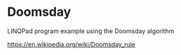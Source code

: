 # Doomsday
LINQPad program example using the Doomsday algorithm

https://en.wikipedia.org/wiki/Doomsday_rule
